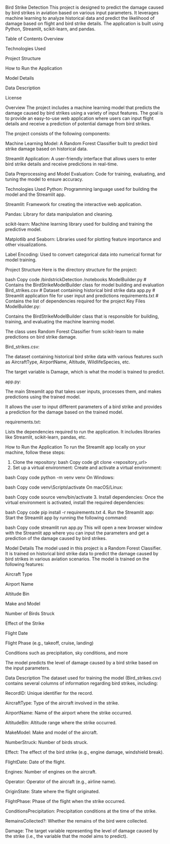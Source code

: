 Bird Strike Detection
This project is designed to predict the damage caused by bird strikes in aviation based on various input parameters. It leverages machine learning to analyze historical data and predict the likelihood of damage based on flight and bird strike details. The application is built using Python, Streamlit, scikit-learn, and pandas.

Table of Contents
Overview

Technologies Used

Project Structure

How to Run the Application

Model Details

Data Description

License

Overview
The project includes a machine learning model that predicts the damage caused by bird strikes using a variety of input features. The goal is to provide an easy-to-use web application where users can input flight details and receive a prediction of potential damage from bird strikes.

The project consists of the following components:

Machine Learning Model: A Random Forest Classifier built to predict bird strike damage based on historical data.

Streamlit Application: A user-friendly interface that allows users to enter bird strike details and receive predictions in real-time.

Data Preprocessing and Model Evaluation: Code for training, evaluating, and tuning the model to ensure accuracy.

Technologies Used
Python: Programming language used for building the model and the Streamlit app.

Streamlit: Framework for creating the interactive web application.

Pandas: Library for data manipulation and cleaning.

scikit-learn: Machine learning library used for building and training the predictive model.

Matplotlib and Seaborn: Libraries used for plotting feature importance and other visualizations.

Label Encoding: Used to convert categorical data into numerical format for model training.

Project Structure
Here is the directory structure for the project:

bash
Copy code
/birdstrickDetection
    /notebooks
        ModelBuilder.py       # Contains the BirdStrikeModelBuilder class for model building and evaluation
    Bird_strikes.csv           # Dataset containing historical bird strike data
    app.py                    # Streamlit application file for user input and predictions
    requirements.txt          # Contains the list of dependencies required for the project
Key Files
ModelBuilder.py:

Contains the BirdStrikeModelBuilder class that is responsible for building, training, and evaluating the machine learning model.

The class uses Random Forest Classifier from scikit-learn to make predictions on bird strike damage.

Bird_strikes.csv:

The dataset containing historical bird strike data with various features such as AircraftType, AirportName, Altitude, WildlifeSpecies, etc.

The target variable is Damage, which is what the model is trained to predict.

app.py:

The main Streamlit app that takes user inputs, processes them, and makes predictions using the trained model.

It allows the user to input different parameters of a bird strike and provides a prediction for the damage based on the trained model.

requirements.txt:

Lists the dependencies required to run the application. It includes libraries like Streamlit, scikit-learn, pandas, etc.

How to Run the Application
To run the Streamlit app locally on your machine, follow these steps:

1. Clone the repository:
bash
Copy code
git clone <repository_url>
2. Set up a virtual environment:
Create and activate a virtual environment:

bash
Copy code
python -m venv venv
On Windows:

bash
Copy code
venv\Scripts\activate
On macOS/Linux:

bash
Copy code
source venv/bin/activate
3. Install dependencies:
Once the virtual environment is activated, install the required dependencies:

bash
Copy code
pip install -r requirements.txt
4. Run the Streamlit app:
Start the Streamlit app by running the following command:

bash
Copy code
streamlit run app.py
This will open a new browser window with the Streamlit app where you can input the parameters and get a prediction of the damage caused by bird strikes.

Model Details
The model used in this project is a Random Forest Classifier. It is trained on historical bird strike data to predict the damage caused by bird strikes in various aviation scenarios. The model is trained on the following features:

Aircraft Type

Airport Name

Altitude Bin

Make and Model

Number of Birds Struck

Effect of the Strike

Flight Date

Flight Phase (e.g., takeoff, cruise, landing)

Conditions such as precipitation, sky conditions, and more

The model predicts the level of damage caused by a bird strike based on the input parameters.

Data Description
The dataset used for training the model (Bird_strikes.csv) contains several columns of information regarding bird strikes, including:

RecordID: Unique identifier for the record.

AircraftType: Type of the aircraft involved in the strike.

AirportName: Name of the airport where the strike occurred.

AltitudeBin: Altitude range where the strike occurred.

MakeModel: Make and model of the aircraft.

NumberStruck: Number of birds struck.

Effect: The effect of the bird strike (e.g., engine damage, windshield break).

FlightDate: Date of the flight.

Engines: Number of engines on the aircraft.

Operator: Operator of the aircraft (e.g., airline name).

OriginState: State where the flight originated.

FlightPhase: Phase of the flight when the strike occurred.

ConditionsPrecipitation: Precipitation conditions at the time of the strike.

RemainsCollected?: Whether the remains of the bird were collected.

Damage: The target variable representing the level of damage caused by the strike (i.e., the variable that the model aims to predict).
